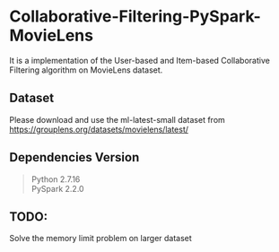 # Collaborative-Filtering-PySpark-MovieLens
It is a implementation of the User-based and Item-based Collaborative Filtering algorithm on MovieLens dataset.

## Dataset
Please download and use the ml-latest-small dataset from https://grouplens.org/datasets/movielens/latest/

## Dependencies Version
> Python 2.7.16  
> PySpark 2.2.0

## TODO:
Solve the memory limit problem on larger dataset
